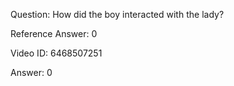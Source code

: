 Question: How did the boy interacted with the lady?

Reference Answer: 0

Video ID: 6468507251

Answer: 0

